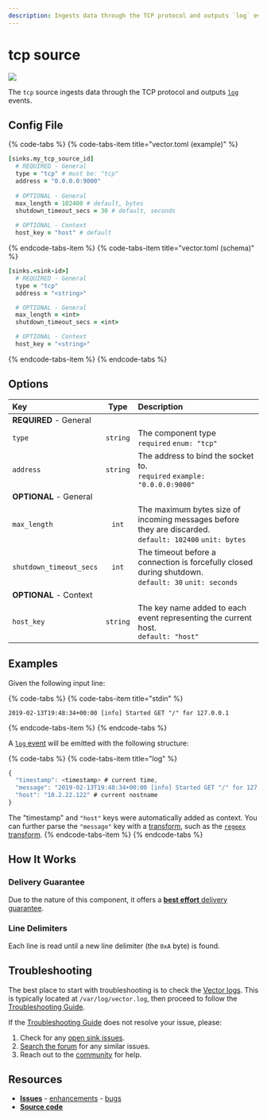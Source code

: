 ```yaml
---
description: Ingests data through the TCP protocol and outputs `log` events.
---
```


<!--
     THIS FILE IS AUTOOGENERATED!

     To make changes please edit the template located at:

     scripts/generate/templates/docs/usage/configuration/sources/tcp.md.erb
-->

# tcp source

![][images.tcp_source]


The `tcp` source ingests data through the TCP protocol and outputs [`log`][docs.log_event] events.

## Config File

{% code-tabs %}
{% code-tabs-item title="vector.toml (example)" %}
```coffeescript
[sinks.my_tcp_source_id]
  # REQUIRED - General
  type = "tcp" # must be: "tcp"
  address = "0.0.0.0:9000"
  
  # OPTIONAL - General
  max_length = 102400 # default, bytes
  shutdown_timeout_secs = 30 # default, seconds
  
  # OPTIONAL - Context
  host_key = "host" # default
```
{% endcode-tabs-item %}
{% code-tabs-item title="vector.toml (schema)" %}
```coffeescript
[sinks.<sink-id>]
  # REQUIRED - General
  type = "tcp"
  address = "<string>"

  # OPTIONAL - General
  max_length = <int>
  shutdown_timeout_secs = <int>

  # OPTIONAL - Context
  host_key = "<string>"
```
{% endcode-tabs-item %}
{% endcode-tabs %}

## Options

| Key  | Type  | Description |
|:-----|:-----:|:------------|
| **REQUIRED** - General | | |
| `type` | `string` | The component type<br />`required` `enum: "tcp"` |
| `address` | `string` | The address to bind the socket to.<br />`required` `example: "0.0.0.0:9000"` |
| **OPTIONAL** - General | | |
| `max_length` | `int` | The maximum bytes size of incoming messages before they are discarded.<br />`default: 102400` `unit: bytes` |
| `shutdown_timeout_secs` | `int` | The timeout before a connection is forcefully closed during shutdown.<br />`default: 30` `unit: seconds` |
| **OPTIONAL** - Context | | |
| `host_key` | `string` | The key name added to each event representing the current host.<br />`default: "host"` |

## Examples

Given the following input line:

{% code-tabs %}
{% code-tabs-item title="stdin" %}
```
2019-02-13T19:48:34+00:00 [info] Started GET "/" for 127.0.0.1
```
{% endcode-tabs-item %}
{% endcode-tabs %}

A [`log` event][docs.log_event] will be emitted with the following structure:

{% code-tabs %}
{% code-tabs-item title="log" %}
```javascript
{
  "timestamp": <timestamp> # current time,
  "message": "2019-02-13T19:48:34+00:00 [info] Started GET "/" for 127.0.0.1",
  "host": "10.2.22.122" # current nostname
}
```

The "timestamp" and `"host"` keys were automatically added as context. You can further parse the `"message"` key with a [transform][docs.transforms], such as the [`regeex` transform][docs.regex_parser_transform].
{% endcode-tabs-item %}
{% endcode-tabs %}

## How It Works

### Delivery Guarantee

Due to the nature of this component, it offers a
[**best effort** delivery guarantee][docs.best_effort_delivery].

### Line Delimiters

Each line is read until a new line delimiter (the `0xA` byte) is found.


## Troubleshooting

The best place to start with troubleshooting is to check the
[Vector logs][docs.monitoring_logs]. This is typically located at
`/var/log/vector.log`, then proceed to follow the
[Troubleshooting Guide][docs.troubleshooting].

If the [Troubleshooting Guide][docs.troubleshooting] does not resolve your
issue, please:

1. Check for any [open sink issues][url.tcp_source_issues].
2. [Search the forum][url.search_forum] for any similar issues.
2. Reach out to the [community][url.community] for help.

## Resources

* [**Issues**][url.tcp_source_issues] - [enhancements][url.tcp_source_enhancements] - [bugs][url.tcp_source_bugs]
* [**Source code**][url.tcp_source_source]


[docs.best_effort_delivery]: ../../../about/guarantees.md#best-effort-delivery
[docs.log_event]: ../../../about/data-model.md#log
[docs.monitoring_logs]: ../../../usage/administration/monitoring.md#logs
[docs.regex_parser_transform]: ../../../usage/configuration/transforms/regex_parser.md
[docs.transforms]: ../../../usage/configuration/transforms
[docs.troubleshooting]: ../../../usage/guides/troubleshooting.md
[images.tcp_source]: ../../../assets/tcp-source.svg
[url.community]: https://vector.dev/community
[url.search_forum]: https://forum.vector.dev/search?expanded=true
[url.tcp_source_bugs]: https://github.com/timberio/vector/issues?q=is%3Aopen+is%3Aissue+label%3A%22Source%3A+tcp%22+label%3A%22Type%3A+Bug%22
[url.tcp_source_enhancements]: https://github.com/timberio/vector/issues?q=is%3Aopen+is%3Aissue+label%3A%22Source%3A+tcp%22+label%3A%22Type%3A+Enhancement%22
[url.tcp_source_issues]: https://github.com/timberio/vector/issues?q=is%3Aopen+is%3Aissue+label%3A%22Source%3A+tcp%22
[url.tcp_source_source]: https://github.com/timberio/vector/tree/master/src/sources/tcp.rs
